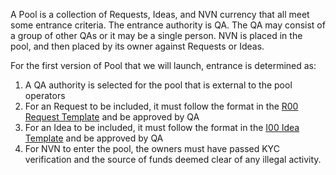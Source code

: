 A Pool is a collection of Requests, Ideas, and NVN currency that all meet some entrance criteria.
The entrance authority is QA. The QA may consist of a group of other QAs or it may be a single person. NVN is placed in the pool, and then placed by its owner against Requests or Ideas.

For the first version of Pool that we will launch, entrance is determined as:

1. A QA authority is selected for the pool that is external to the pool operators
1. For an Request to be included, it must follow the format in the [R00 Request Template](../../nfas/Requests/R00%20Request%20Template) and be approved by QA
1. For an Idea to be included, it must follow the format in the [I00 Idea Template](../../nfas/Ideas/I00%20Idea%20Template) and be approved by QA
1. For NVN to enter the pool, the owners must have passed KYC verification and the source of funds deemed clear of any illegal activity.
